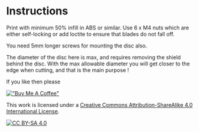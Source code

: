 # Instructions
Print with minimum 50% infill in ABS or similar.
Use 6 x M4 nuts which are either self-locking or add loctite to ensure that blades do not fall off. 

You need 5mm longer screws for mounting the disc also.

The diameter of the disc here is max, and requires removing the shield behind the disc.
With the max allowable diameter you will get closer to the edge when cutting, and that is the main purpose !

If you like then please

[!["Buy Me A Coffee"](https://www.buymeacoffee.com/assets/img/custom_images/orange_img.png)](https://bmc.link/nic6911w)


This work is licensed under a
[Creative Commons Attribution-ShareAlike 4.0 International License][cc-by-sa].

[![CC BY-SA 4.0][cc-by-sa-image]][cc-by-sa]

[cc-by-sa]: http://creativecommons.org/licenses/by-sa/4.0/
[cc-by-sa-image]: https://licensebuttons.net/l/by-sa/4.0/88x31.png
[cc-by-sa-shield]: https://img.shields.io/badge/License-CC%20BY--SA%204.0-lightgrey.svg
